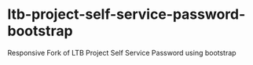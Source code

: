 ltb-project-self-service-password-bootstrap
===========================================

Responsive Fork of LTB Project Self Service Password using bootstrap
